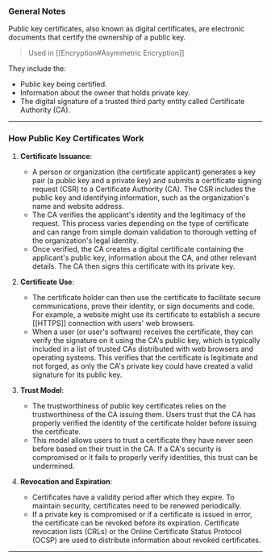 
### General Notes

Public key certificates, also known as digital certificates, are electronic documents that certify the ownership of a public key. 

> Used in [[Encryption#Asymmetric Encryption]]

They include the:
* Public key being certified.
* Information about the owner that holds private key.
* The digital signature of a trusted third party entity called Certificate Authority (CA).

---

### How Public Key Certificates Work

1. **Certificate Issuance**:
    - A person or organization (the certificate applicant) generates a key pair (a public key and a private key) and submits a certificate signing request (CSR) to a Certificate Authority (CA). The CSR includes the public key and identifying information, such as the organization's name and website address.
    - The CA verifies the applicant's identity and the legitimacy of the request. This process varies depending on the type of certificate and can range from simple domain validation to thorough vetting of the organization's legal identity.
    - Once verified, the CA creates a digital certificate containing the applicant's public key, information about the CA, and other relevant details. The CA then signs this certificate with its private key.
    
2. **Certificate Use**:
    - The certificate holder can then use the certificate to facilitate secure communications, prove their identity, or sign documents and code. For example, a website might use its certificate to establish a secure [[HTTPS]] connection with users' web browsers.
    - When a user (or user's software) receives the certificate, they can verify the signature on it using the CA's public key, which is typically included in a list of trusted CAs distributed with web browsers and operating systems. This verifies that the certificate is legitimate and not forged, as only the CA's private key could have created a valid signature for its public key.
    
3. **Trust Model**:
    - The trustworthiness of public key certificates relies on the trustworthiness of the CA issuing them. Users trust that the CA has properly verified the identity of the certificate holder before issuing the certificate.
    - This model allows users to trust a certificate they have never seen before based on their trust in the CA. If a CA's security is compromised or it fails to properly verify identities, this trust can be undermined.
    
4. **Revocation and Expiration**:
    - Certificates have a validity period after which they expire. To maintain security, certificates need to be renewed periodically.
    - If a private key is compromised or if a certificate is issued in error, the certificate can be revoked before its expiration. Certificate revocation lists (CRLs) or the Online Certificate Status Protocol (OCSP) are used to distribute information about revoked certificates.

---
